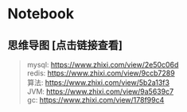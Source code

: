 # Notebook

## 思维导图 [点击链接查看]
> mysql: https://www.zhixi.com/view/2e50c06d </br>
> redis: https://www.zhixi.com/view/9ccb7289 </br>
> 算法: https://www.zhixi.com/view/5b2a13f3 </br>
> JVM: https://www.zhixi.com/view/9a5639c7 </br>
> gc: https://www.zhixi.com/view/178f99c4 </br>



